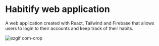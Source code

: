 # Habitify web application 
A web application created with React, Tailwind and Firebase that allows users to login to their accounts and keep track of their habits.

![ezgif com-crop](https://user-images.githubusercontent.com/73188846/220493218-a06b40f6-f1c2-41b7-816b-4aaedd02ceff.gif)
